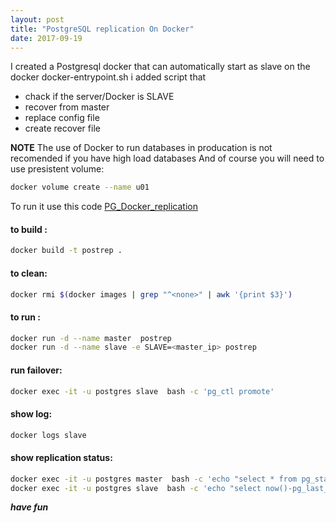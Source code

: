 ```yaml
---
layout: post
title: "PostgreSQL replication On Docker"
date: 2017-09-19
---
```


I created a Postgresql docker that can automatically start as slave
on the docker docker-entrypoint.sh i added script that 
* chack if the server/Docker is SLAVE 
* recover from master 
* replace config file 
* create recover file 

**NOTE**
The use of Docker to run databases in producation is not recomended if you have high load databases 
And of course you will need to use presistent volume:

```bash
docker volume create --name u01
```


To run it use this code [PG_Docker_replication](https://github.com/barucho/PG_Docker_replication.git) 


#### to build :
```bash 
docker build -t postrep .
```
#### to clean:
```bash 
docker rmi $(docker images | grep "^<none>" | awk '{print $3}')
```
#### to run  :
```bash 
docker run -d --name master  postrep
docker run -d --name slave -e SLAVE=<master_ip> postrep
```
#### run failover:
```bash 
docker exec -it -u postgres slave  bash -c 'pg_ctl promote'
```
#### show log:
```bash
docker logs slave
```
#### show replication status:
```bash 
docker exec -it -u postgres master  bash -c 'echo "select * from pg_stat_replication;" |psql' 
docker exec -it -u postgres slave  bash -c 'echo "select now()-pg_last_xact_replay_timestamp();" |psql'
```


***have fun***
